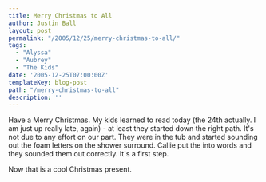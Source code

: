 ```yaml
---
title: Merry Christmas to All
author: Justin Ball
layout: post
permalink: "/2005/12/25/merry-christmas-to-all/"
tags:
  - "Alyssa"
  - "Aubrey"
  - "The Kids"
date: '2005-12-25T07:00:00Z'
templateKey: blog-post
path: "/merry-christmas-to-all"
description: ''
---
```


Have a Merry Christmas. My kids learned to read today (the 24th
actually. I am just up really late, again) - at least they
started down the right path. It's not due to any effort on our
part. They were in the tub and started sounding out the foam
letters on the shower surround. Callie put the into words and
they sounded them out correctly. It's a first step.

Now that is a cool Christmas present.
